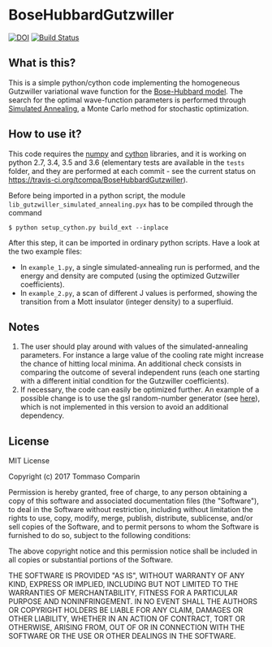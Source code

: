 # BoseHubbardGutzwiller
[![DOI](https://zenodo.org/badge/DOI/10.5281/zenodo.846905.svg)](https://doi.org/10.5281/zenodo.846905)
[![Build Status](https://travis-ci.org/tcompa/BoseHubbardGutzwiller.svg?branch=master)](https://travis-ci.org/tcompa/BoseHubbardGutzwiller)

## What is this?
This is a simple python/cython code implementing the homogeneous Gutzwiller
variational wave function for the [Bose-Hubbard
model](https://en.wikipedia.org/wiki/Bose%E2%80%93Hubbard_model).  The search
for the optimal wave-function parameters is performed through [Simulated
Annealing](https://en.wikipedia.org/wiki/Simulated_annealing), a Monte Carlo
method for stochastic optimization.

## How to use it?
This code requires the [numpy](http://www.numpy.org/) and
[cython](http://cython.org/) libraries, and it is working on python 2.7, 3.4,
3.5 and 3.6 (elementary tests are available in the `tests` folder, and they are performed at each commit - see the current status on https://travis-ci.org/tcompa/BoseHubbardGutzwiller).

Before being imported in a python script, the module
`lib_gutzwiller_simulated_annealing.pyx` has to be compiled through the command

    $ python setup_cython.py build_ext --inplace

After this step, it can be imported in ordinary python scripts.
Have a look at the two example files:
+ In `example_1.py`, a single simulated-annealing run is performed, and the energy and density are computed (using the optimized Gutzwiller coefficients).
+ In `example_2.py`, a scan of different J values is performed, showing the transition from a Mott insulator (integer density) to a superfluid.

## Notes
1. The user should play around with values of the simulated-annealing
parameters. For instance a large value of the cooling rate might increase the
chance of hitting local minima. An additional check consists in comparing the
outcome of several independent runs (each one starting with a different initial
condition for the Gutzwiller coefficients).
2. If necessary, the code can easily be optimized further.  An example of a
possible change is to use the gsl random-number generator (see <a
href="http://pyinsci.blogspot.it/2010/12/efficcient-mcmc-in-python.html">here</a>),
which is not implemented in this version to avoid an additional dependency.

## License

MIT License

Copyright (c) 2017 Tommaso Comparin

Permission is hereby granted, free of charge, to any person obtaining a copy
of this software and associated documentation files (the "Software"), to deal
in the Software without restriction, including without limitation the rights
to use, copy, modify, merge, publish, distribute, sublicense, and/or sell
copies of the Software, and to permit persons to whom the Software is
furnished to do so, subject to the following conditions:

The above copyright notice and this permission notice shall be included in all
copies or substantial portions of the Software.

THE SOFTWARE IS PROVIDED "AS IS", WITHOUT WARRANTY OF ANY KIND, EXPRESS OR
IMPLIED, INCLUDING BUT NOT LIMITED TO THE WARRANTIES OF MERCHANTABILITY,
FITNESS FOR A PARTICULAR PURPOSE AND NONINFRINGEMENT. IN NO EVENT SHALL THE
AUTHORS OR COPYRIGHT HOLDERS BE LIABLE FOR ANY CLAIM, DAMAGES OR OTHER
LIABILITY, WHETHER IN AN ACTION OF CONTRACT, TORT OR OTHERWISE, ARISING FROM,
OUT OF OR IN CONNECTION WITH THE SOFTWARE OR THE USE OR OTHER DEALINGS IN THE
SOFTWARE.
